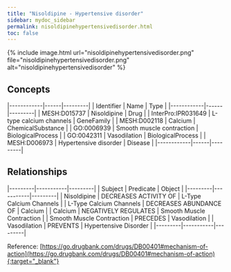 ```yaml
---
title: "Nisoldipine - Hypertensive disorder"
sidebar: mydoc_sidebar
permalink: nisoldipinehypertensivedisorder.html
toc: false 
---
```


{% include image.html url="nisoldipinehypertensivedisorder.png" file="nisoldipinehypertensivedisorder.png" alt="nisoldipinehypertensivedisorder" %}

## Concepts

|------------|------|---------|
| Identifier | Name | Type    |
|------------|------|---------|
| MESH:D015737 | Nisoldipine | Drug |
| InterPro:IPR031649 | L-type calcium channels | GeneFamily |
| MESH:D002118 | Calcium | ChemicalSubstance |
| GO:0006939 | Smooth muscle contraction | BiologicalProcess |
| GO:0042311 | Vasodilation | BiologicalProcess |
| MESH:D006973 | Hypertensive disorder | Disease |
|------------|------|---------|

## Relationships

|---------|-----------|---------|
| Subject | Predicate | Object  |
|---------|-----------|---------|
| Nisoldipine | DECREASES ACTIVITY OF | L-Type Calcium Channels |
| L-Type Calcium Channels | DECREASES ABUNDANCE OF | Calcium |
| Calcium | NEGATIVELY REGULATES | Smooth Muscle Contraction |
| Smooth Muscle Contraction | PRECEDES | Vasodilation |
| Vasodilation | PREVENTS | Hypertensive Disorder |
|---------|-----------|---------|

Reference: [https://go.drugbank.com/drugs/DB00401#mechanism-of-action](https://go.drugbank.com/drugs/DB00401#mechanism-of-action){:target="_blank"}